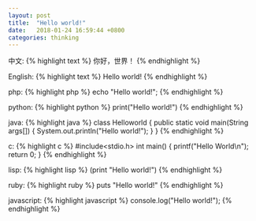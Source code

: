 ```yaml
---
layout: post
title:  "Hello world!"
date:   2018-01-24 16:59:44 +0800
categories: thinking
---
```

中文:
{% highlight text %}
你好，世界！
{% endhighlight %}

English:
{% highlight text %}
Hello world!
{% endhighlight %}

php:
{% highlight php %}
  echo "Hello world!";
{% endhighlight %}

python:
{% highlight python %}
  print("Hello world!")
{% endhighlight %}

java:
{% highlight java %}
  class Helloworld
  {
      public static void main(String args[])
      {
          System.out.println("Hello world!");
      }
  }
{% endhighlight %}

c:
{% highlight c %}
  #include<stdio.h>
  int main()
  {
      printf("Hello World\n");
      return 0;
  }
{% endhighlight %}

lisp:
{% highlight lisp %}
  (print "Hello world!")
{% endhighlight %}

ruby:
{% highlight ruby %}
  puts "Hello world!"
{% endhighlight %}

javascript:
{% highlight javascript %}
  console.log("Hello world!");
{% endhighlight %}
